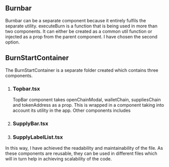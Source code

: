 <h2>
Burnbar  
</h2>
<p>
Burnbar can be a separate component because it entirely fulfils the separate utility. executeBurn is a function that is being used in more than two components. It can either be created as a common util function or injected as a prop from the parent component. I have chosen the second option.
</p>

<h2>BurnStartContainer</h2>
<p>
  The BurnStartContainer is a separate folder created which contains three components. 
</p>

<ol>
  <li>
    <h3>Topbar.tsx</h3>
<p>TopBar component takes openChainModal, walletChain, suppliesChain and tokenAddress as a prop. This is wrapped in a component taking into account its utility in the app. Other components includes</p>
  </li>
 <li>
    <h3>SupplyBar.tsx</h3>
  </li>
 <li>
    <h3>SupplyLabelList.tsx</h3>
  </li>
</ol>

<p>In this way, I have achieved the readability and maintainability of the file. As these components are reusable, they can be used in different files which will in turn help in achieving scalability of the code.</p>
